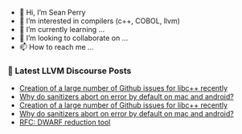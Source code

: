 - 👋 Hi, I’m Sean Perry
- 👀 I’m interested in compilers (c++, COBOL, llvm)
- 🌱 I’m currently learning ...
- 💞️ I’m looking to collaborate on ...
- 📫 How to reach me ...

<!---
s66perry/s66perry is a ✨ special ✨ repository because its `README.md` (this file) appears on your GitHub profile.
You can click the Preview link to take a look at your changes.
--->
### 📕 Latest LLVM Discourse Posts

<!-- DISCOURSE-LLVM:START -->
- [Creation of a large number of Github issues for libc++ recently](https://discourse.llvm.org/t/creation-of-a-large-number-of-github-issues-for-libc-recently/80735#post_4)
- [Why do sanitizers abort on error by default on mac and android?](https://discourse.llvm.org/t/why-do-sanitizers-abort-on-error-by-default-on-mac-and-android/80807#post_2)
- [Creation of a large number of Github issues for libc++ recently](https://discourse.llvm.org/t/creation-of-a-large-number-of-github-issues-for-libc-recently/80735#post_3)
- [Why do sanitizers abort on error by default on mac and android?](https://discourse.llvm.org/t/why-do-sanitizers-abort-on-error-by-default-on-mac-and-android/80807#post_1)
- [RFC: DWARF reduction tool](https://discourse.llvm.org/t/rfc-dwarf-reduction-tool/80781#post_9)
<!-- DISCOURSE-LLVM:END -->
